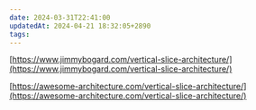 ```yaml
---
date: 2024-03-31T22:41:00
updatedAt: 2024-04-21 18:32:05+2890
tags: 
---
```

[https://www.jimmybogard.com/vertical-slice-architecture/](https://www.jimmybogard.com/vertical-slice-architecture/)

[https://awesome-architecture.com/vertical-slice-architecture/](https://awesome-architecture.com/vertical-slice-architecture/)